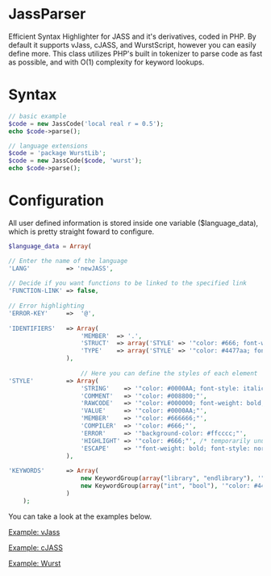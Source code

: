 JassParser
==========

Efficient Syntax Highlighter for JASS and it's derivatives, coded in PHP. By default it supports vJass, cJASS, and WurstScript, however you can easily define more. This class utilizes PHP's built in tokenizer to parse code as fast as possible, and with O(1) complexity for keyword lookups.

Syntax
==========

```php
// basic example
$code = new JassCode('local real r = 0.5');
echo $code->parse();

// language extensions
$code = 'package WurstLib';
$code = new JassCode($code, 'wurst');
echo $code->parse();
```

Configuration
==========

All user defined information is stored inside one variable ($language_data), which is pretty straight foward to configure. 

```php
$language_data = Array(

// Enter the name of the language
'LANG'          => 'newJASS',
    
// Decide if you want functions to be linked to the specified link
'FUNCTION-LINK' => false,
    
// Error highlighting
'ERROR-KEY'     =>  '@',
    
'IDENTIFIERS'   => Array(
                    'MEMBER'  => '.',
                    'STRUCT'  => array('STYLE' => '"color: #666; font-weight: bold;"' , "struct", "module", "keyword"),
                    'TYPE'    => array('STYLE' => '"color: #4477aa; font-weight: bold;"', "type")
                ),
                                   
                    // Here you can define the styles of each element
'STYLE'         => Array(
                    'STRING'    => '"color: #0000AA; font-style: italic;"'/*'"color: blue;"';*/,
                    'COMMENT'   => '"color: #008800;"',
                    'RAWCODE'   => '"color: #000000; font-weight: bold; text-decoration:underline;"',
                    'VALUE'     => '"color: #0000AA;"',
                    'MEMBER'    => '"color: #666666;"',
                    'COMPILER'  => '"color: #666;"',
                    'ERROR'     => '"background-color: #ffcccc;"',
                    'HIGHLIGHT' => '"color: #666;"', /* temporarily unused */
                    'ESCAPE'    => '"font-weight: bold; font-style: normal;"'
                ),
    
'KEYWORDS'      => Array(
                    new KeywordGroup(array("library", "endlibrary"), '"color: #000000; font-weight: bold;"'),
                    new KeywordGroup(array("int", "bool"), '"color: #4477aa; font-weight: bold;"')
                )
    );
```

You can take a look at the examples below.

[Example: vJass](https://github.com/ashinnblunts/jassparser/blob/master/highlighter/languages/vjass.php)

[Example: cJASS](https://github.com/ashinnblunts/jassparser/blob/master/highlighter/languages/cjass.php)

[Example: Wurst](https://github.com/ashinnblunts/jassparser/blob/master/highlighter/languages/wurst.php)
